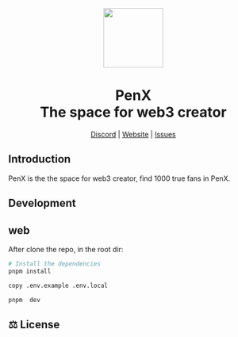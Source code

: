 <div align="center">

<a href="https://www.penx.io" alt="PenX Logo">
    <img src="https://www.penx.io/images/logo-512.png" height="120"/></a>

<h1 style="border-bottom: none">
    <b>PenX</b><br />
      The space for web3 creator
    <br>
</h1>

[Discord](https://discord.gg/nyVpH9njDu) | [Website](https://www.penx.io/) | [Issues](https://github.com/0xzio/penx/issues)

</div>

## Introduction

PenX is the the space for web3 creator, find 1000 true fans in PenX.

## Development

## web

After clone the repo, in the root dir:

```bash
# Install the dependencies
pnpm install

copy .env.example .env.local

pnpm  dev
```

## ⚖️ License
